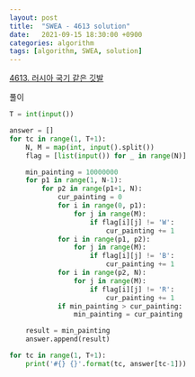 ```yaml
---
layout: post
title:  "SWEA - 4613 solution"
date:   2021-09-15 18:30:00 +0900
categories: algorithm
tags: [algorithm, SWEA, solution]
---
```

[4613. 러시아 국기 같은 깃발](https://swexpertacademy.com/main/code/problem/problemDetail.do?contestProbId=AWQl9TIK8qoDFAXj&categoryId=AWQl9TIK8qoDFAXj&categoryType=CODE&problemTitle=4613&orderBy=FIRST_REG_DATETIME&selectCodeLang=ALL&select-1=&pageSize=10&pageIndex=1)

풀이

```python
T = int(input())

answer = []
for tc in range(1, T+1):
    N, M = map(int, input().split())
    flag = [list(input()) for _ in range(N)]

    min_painting = 10000000
    for p1 in range(1, N-1):
        for p2 in range(p1+1, N):
            cur_painting = 0
            for i in range(0, p1):
                for j in range(M):
                    if flag[i][j] != 'W':
                        cur_painting += 1
            for i in range(p1, p2):
                for j in range(M):
                    if flag[i][j] != 'B':
                        cur_painting += 1
            for i in range(p2, N):
                for j in range(M):
                    if flag[i][j] != 'R':
                        cur_painting += 1
            if min_painting > cur_painting:
                min_painting = cur_painting

    result = min_painting
    answer.append(result)

for tc in range(1, T+1):
    print('#{} {}'.format(tc, answer[tc-1]))

```

